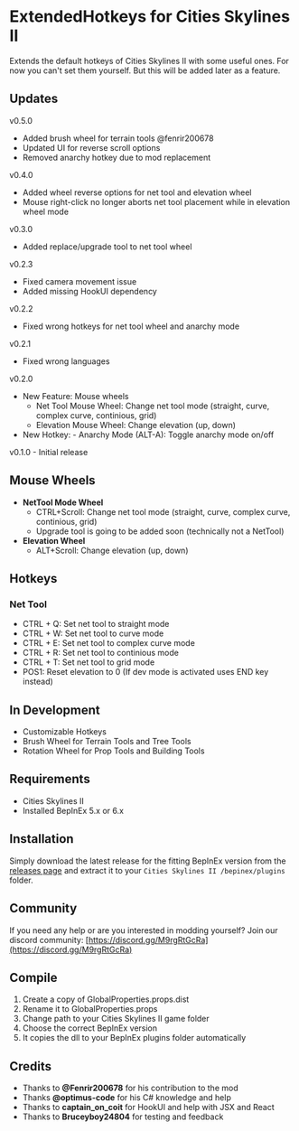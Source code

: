 # ExtendedHotkeys for Cities Skylines II

Extends the default hotkeys of Cities Skylines II with some useful ones.
For now you can't set them yourself. But this will be added later as a feature.

## Updates
v0.5.0
- Added brush wheel for terrain tools @fenrir200678
- Updated UI for reverse scroll options
- Removed anarchy hotkey due to mod replacement

v0.4.0
- Added wheel reverse options for net tool and elevation wheel
- Mouse right-click no longer aborts net tool placement while in elevation wheel mode

v0.3.0
- Added replace/upgrade tool to net tool wheel

v0.2.3
- Fixed camera movement issue
- Added missing HookUI dependency

v0.2.2
- Fixed wrong hotkeys for net tool wheel and anarchy mode

v0.2.1
- Fixed wrong languages

v0.2.0
- New Feature: Mouse wheels
	- Net Tool Mouse Wheel: Change net tool mode (straight, curve, complex curve, continious, grid)
	- Elevation Mouse Wheel: Change elevation (up, down)
- New Hotkey:
		- Anarchy Mode (ALT-A): Toggle anarchy mode on/off

v0.1.0
	- Initial release

## Mouse Wheels
- **NetTool Mode Wheel**
	- CTRL+Scroll: Change net tool mode (straight, curve, complex curve, continious, grid)
	- Upgrade tool is going to be added soon (technically not a NetTool)
- **Elevation Wheel**
	- ALT+Scroll: Change elevation (up, down)

## Hotkeys

### Net Tool
- CTRL + Q: Set net tool to straight mode
- CTRL + W: Set net tool to curve mode
- CTRL + E: Set net tool to complex curve mode
- CTRL + R: Set net tool to continious mode
- CTRL + T: Set net tool to grid mode
- POS1: Reset elevation to 0 (If dev mode is activated uses END key instead)

## In Development
- Customizable Hotkeys
- Brush Wheel for Terrain Tools and Tree Tools
- Rotation Wheel for Prop Tools and Building Tools

## Requirements
- Cities Skylines II
- Installed BepInEx 5.x or 6.x

## Installation
Simply download the latest release for the fitting BepInEx version from the [releases page](https://github.com/89pleasure/cities2-extended-hotkeys/releases)
and extract it to your `Cities Skylines II /bepinex/plugins` folder.

## Community
If you need any help or are you interested in modding yourself?
Join our discord community: [https://discord.gg/M9rgRtGcRa](https://discord.gg/M9rgRtGcRa)

## Compile
1. Create a copy of GlobalProperties.props.dist
2. Rename it to GlobalProperties.props										
3. Change path to your Cities Skylines II game folder
4. Choose the correct BepInEx version
5. It copies the dll to your BepInEx plugins folder automatically

## Credits
- Thanks to **@Fenrir200678** for his contribution to the mod
- Thanks **@optimus-code** for his C# knowledge and help
- Thanks to **captain_on_coit** for HookUI and help with JSX and React
- Thanks to **Bruceyboy24804** for testing and feedback